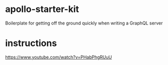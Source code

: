 # apollo-starter-kit
Boilerplate for getting off the ground quickly when writing a GraphQL server

# instructions

https://www.youtube.com/watch?v=PHabPhgRUuU
